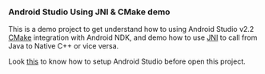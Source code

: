 ### Android Studio Using JNI & CMake demo
 
 This is a demo project to get understand how to using Android Studio v2.2 [CMake](http://developer.android.com/ndk/guides/cmake.html) integration with Android NDK, and demo how to use [JNI](http://developer.android.com/training/articles/perf-jni.html) to call from Java to Native C++ or vice versa.
 
 Look [this](http://developer.android.com/studio/projects/add-native-code.html#download-ndk) to know how to setup Android Studio before open this project. 